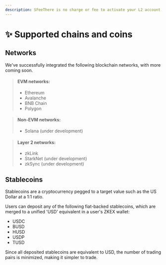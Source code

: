 ```yaml
---
description: SFeeThere is no charge or fee to activate your L2 account on ZKEX.
---
```


# ✨ Supported chains and coins

## Networks

We've successfully integrated the following blockchain networks, with more coming soon.

> #### EVM networks:
>
> * Ethereum
> * Avalanche
> * BNB Chain
> * Polygon

> #### Non-EVM networks:
>
> * Solana (under development)

> #### Layer 2 networks:
>
> * zkLink
> * StarkNet (under development)
> * zkSync (under development)

## Stablecoins

Stablecoins are a cryptocurrency pegged to a target value such as the US Dollar at a 1:1 ratio.

Users can deposit any of the following fiat-backed stablecoins, which are merged to a unified 'USD' equivalent in a user's ZKEX wallet:

* USDC
* BUSD
* HUSD
* USDP
* TUSD

Since all deposited stablecoins are equivalent to USD, the number of trading pairs is minimized, making it simpler to trade.
